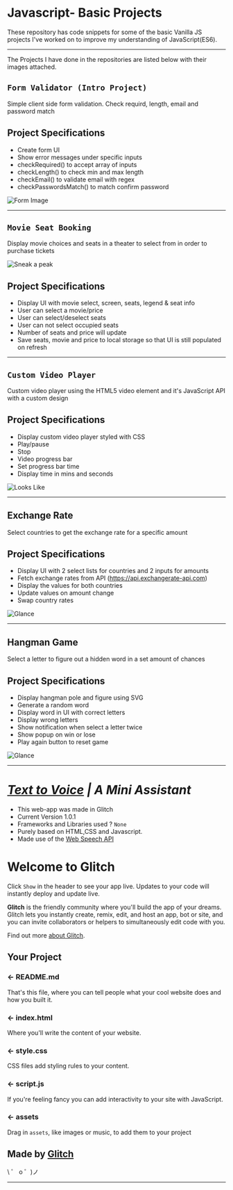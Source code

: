 # Javascript- Basic Projects

These repository has code snippets for some of the basic Vanilla JS projects I've worked on to improve my understanding of JavaScript(ES6).

<hr>

The Projects I have done in the repositories are listed below with their images attached.

## `Form Validator (Intro Project)`

Simple client side form validation. Check requird, length, email and password match

## Project Specifications

-   Create form UI
-   Show error messages under specific inputs
-   checkRequired() to accept array of inputs
-   checkLength() to check min and max length
-   checkEmail() to validate email with regex
-   checkPasswordsMatch() to match confirm password

![Form Image](https://res.cloudinary.com/arihantcloudinary416/image/upload/v1588359172/My%20Git%20iMages/FormJs_whd54r.png)

<hr>

## `Movie Seat Booking`

Display movie choices and seats in a theater to select from in order to purchase tickets

![Sneak a peak](https://res.cloudinary.com/arihantcloudinary416/image/upload/v1588511760/Book_A_ticket_n6nduo.gif)

## Project Specifications

-   Display UI with movie select, screen, seats, legend & seat info
-   User can select a movie/price
-   User can select/deselect seats
-   User can not select occupied seats
-   Number of seats and price will update
-   Save seats, movie and price to local storage so that UI is still populated on refresh

<hr>

## `Custom Video Player`

Custom video player using the HTML5 video element and it's JavaScript API with a custom design

## Project Specifications

-   Display custom video player styled with CSS
-   Play/pause
-   Stop
-   Video progress bar
-   Set progress bar time
-   Display time in mins and seconds

![Looks Like](https://res.cloudinary.com/arihantcloudinary416/image/upload/v1588698292/2020-05-05_abae7t.png)

<hr>

## Exchange Rate

Select countries to get the exchange rate for a specific amount

## Project Specifications

-   Display UI with 2 select lists for countries and 2 inputs for amounts
-   Fetch exchange rates from API (https://api.exchangerate-api.com)
-   Display the values for both countries
-   Update values on amount change
-   Swap country rates

![Glance](https://res.cloudinary.com/arihantcloudinary416/image/upload/v1588922515/ExchangeRate_eo2bfd.gif)

<hr>

## Hangman Game

Select a letter to figure out a hidden word in a set amount of chances

## Project Specifications

-   Display hangman pole and figure using SVG
-   Generate a random word
-   Display word in UI with correct letters
-   Display wrong letters
-   Show notification when select a letter twice
-   Show popup on win or lose
-   Play again button to reset game

![Glance](https://res.cloudinary.com/arihantcloudinary416/image/upload/v1589860675/HangManGame_fnrwqu.gif)

<hr>

# [<em>Text to Voice](https://acute-plausible-text-to-voice.glitch.me/) | A Mini Assistant</em>

-   This web-app was made in Glitch
-   Current Version 1.0.1
-   Frameworks and Libraries used ? `None`
-   Purely based on HTML,CSS and Javascript.
-   Made use of the [Web Speech API](https://developer.mozilla.org/en-US/docs/Web/API/Web_Speech_API/Using_the_Web_Speech_API)

# Welcome to Glitch

Click `Show` in the header to see your app live. Updates to your code will instantly deploy and update live.

**Glitch** is the friendly community where you'll build the app of your dreams. Glitch lets you instantly create, remix, edit, and host an app, bot or site, and you can invite collaborators or helpers to simultaneously edit code with you.

Find out more [about Glitch](https://glitch.com/about).

## Your Project

### ← README.md

That's this file, where you can tell people what your cool website does and how you built it.

### ← index.html

Where you'll write the content of your website.

### ← style.css

CSS files add styling rules to your content.

### ← script.js

If you're feeling fancy you can add interactivity to your site with JavaScript.

### ← assets

Drag in `assets`, like images or music, to add them to your project

## Made by [Glitch](https://glitch.com/)

\ ゜ o ゜)ノ

<hr>
